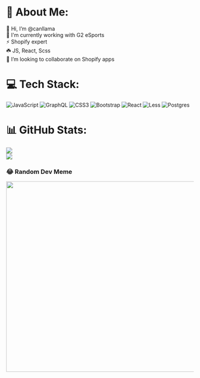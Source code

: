 # 💫 About Me:
👋 Hi, I’m @canllama<br>
🔭 I'm currently working with G2 eSports<br>
⚡ Shopify expert<br>☘️ JS, React, Scss<br>
💞️ I’m looking to collaborate on Shopify apps


# 💻 Tech Stack:
![JavaScript](https://img.shields.io/badge/javascript-%23323330.svg?style=for-the-badge&logo=javascript&logoColor=%23F7DF1E) ![GraphQL](https://img.shields.io/badge/-GraphQL-E10098?style=for-the-badge&logo=graphql&logoColor=white) ![CSS3](https://img.shields.io/badge/css3-%231572B6.svg?style=for-the-badge&logo=css3&logoColor=white) ![Bootstrap](https://img.shields.io/badge/bootstrap-%23563D7C.svg?style=for-the-badge&logo=bootstrap&logoColor=white) ![React](https://img.shields.io/badge/react-%2320232a.svg?style=for-the-badge&logo=react&logoColor=%2361DAFB) ![Less](https://img.shields.io/badge/less-2B4C80?style=for-the-badge&logo=less&logoColor=white) ![Postgres](https://img.shields.io/badge/postgres-%23316192.svg?style=for-the-badge&logo=postgresql&logoColor=white)
# 📊 GitHub Stats:
![](https://github-readme-streak-stats.herokuapp.com/?user=Canllama&theme=dark&hide_border=false)<br/>
![](https://github-readme-stats.vercel.app/api/top-langs/?username=Canllama&theme=dark&hide_border=false&include_all_commits=true&count_private=trye&hide=php&layout=compact)

### 😂 Random Dev Meme
<img src="https://random-memer.herokuapp.com/" width="512px"/>

